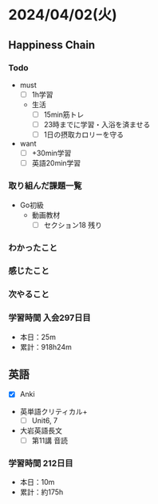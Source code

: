 # 2024/04/02(火)

## Happiness Chain

### Todo

- must
  - [ ] 1h学習
  - 生活
    - [ ] 15min筋トレ
    - [ ] 23時までに学習・入浴を済ませる
    - [ ] 1日の摂取カロリーを守る
- want
  - [ ] +30min学習
  - [ ] 英語20min学習

### 取り組んだ課題一覧

- Go初級
  - 動画教材
    - [ ] セクション18 残り

### わかったこと

### 感じたこと

### 次やること

### 学習時間 入会297日目

- 本日：25m
- 累計：918h24m

## 英語

- [x] Anki
- 英単語クリティカル+
  - [ ] Unit6, 7
- 大岩英語長文
  - [ ] 第11講 音読

### 学習時間 212日目

- 本日：10m
- 累計：約175h
